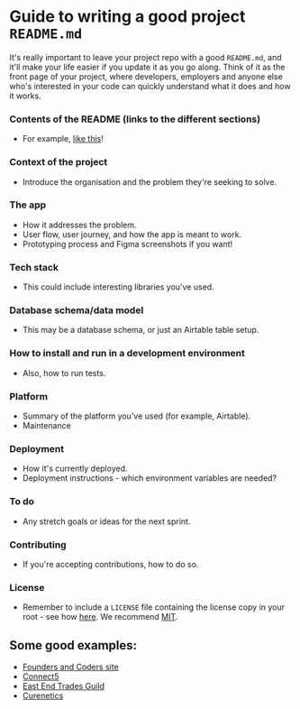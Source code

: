 # Guide to writing a good project `README.md`

It's really important to leave your project repo with a good `README.md`, and it'll make your life easier if you update it as you go along. Think of it as the front page of your project, where developers, employers and anyone else who's interested in your code can quickly understand what it does and how it works.

### Contents of the README (links to the different sections)
  - For example, [like this](#to-do)!
### Context of the project
  - Introduce the organisation and the problem they're seeking to solve.
### The app
  - How it addresses the problem.
  - User flow, user journey, and how the app is meant to work.
  - Prototyping process and Figma screenshots if you want!
### Tech stack
  - This could include interesting libraries you've used.
### Database schema/data model
  - This may be a database schema, or just an Airtable table setup.
### How to install and run in a development environment
  - Also, how to run tests.
### Platform
  - Summary of the platform you've used (for example, Airtable).
  - Maintenance 
### Deployment
  - How it's currently deployed.
  - Deployment instructions - which environment variables are needed? 
### To do
  - Any stretch goals or ideas for the next sprint.
### Contributing
  - If you're accepting contributions, how to do so.
### License
  -  Remember to include a `LICENSE` file containing the license copy in your root - see how [here](https://help.github.com/en/articles/adding-a-license-to-a-repository). We recommend [MIT](https://choosealicense.com/licenses/mit/).

## Some good examples: 

- [Founders and Coders site](https://github.com/foundersandcoders/our-site-v2-LTS)
- [Connect5](https://github.com/yalla-coop/connect5)
- [East End Trades Guild](https://github.com/fac-14/eastendtradesguild)
- [Curenetics](https://github.com/fac-15/Curenetics)

